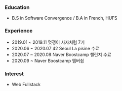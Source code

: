 ### Education
- B.S in Software Convergence / B.A in French, HUFS

### Experience
- 2019.01 ~ 2019.11 멋쟁이 사자처럼 7기
- 2020.06 ~ 2020.07 42 Seoul La pisine 수료
- 2020.07 ~ 2020.08 Naver Boostcamp 챌린지 수료
- 2020.09 ~ Naver Boostcamp 멤버쉽

### Interest
- Web Fullstack
